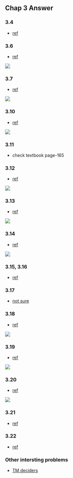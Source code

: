 ## Chap 3 Answer

### 3.4
- [ref](http://www.tcs.fudan.edu.cn/rudolf/Courses/Theory/Theory11/FAQ/faq06.html)

### 3.6
- [ref](https://web.njit.edu/~marvin/cs341/hw/hwsoln07.pdf)

![](../figs/3-6.PNG)

### 3.7
- [ref](http://www.public.asu.edu/~ccolbou/src/355hw5s09sol.pdf)

![](../figs/3-7.PNG)

### 3.10
- [ref](https://web.njit.edu/~marvin/cs341/hw/hwsoln07.pdf)

![](../figs/3-10.PNG)

### 3.11
- check textbook page-165

### 3.12
- [ref](http://soltys.cs.csuci.edu/homepage/cs2mj3-f10/t5.pdf)

![](../figs/3-12.PNG)

### 3.13
- [ref](ftp://ftp.cis.upenn.edu/pub/cis511/public_html/Spring08/sol4.pdf)

![](../figs/3-13.PNG)

### 3.14
- [ref](http://cs.stackexchange.com/questions/21460/prove-queue-automaton-is-equivalent-to-turing-machine)

![](../figs/3-14.PNG)

### 3.15, 3.16
- [ref](http://homepage.cs.uiowa.edu/~sriram/131/spring07/homework1Solution.pdf)

### 3.17
- [not sure](https://groups.yahoo.com/neo/groups/comp-sci-theory/conversations/topics/271)

### 3.18
- [ref](http://courses.cs.washington.edu/courses/cse322/10sp/final-solutions.pdf)

![](../figs/3-18.PNG)

### 3.19
- [ref](http://courses.cs.washington.edu/courses/cse322/10sp/final-solutions.pdf)

![](../figs/3-19.PNG)

### 3.20
- [ref](http://suraj.lums.edu.pk/~cs311w05/quiz/Quiz11Sec2Sol.pdf)

![](../figs/3-20.PNG)

### 3.21
- [ref](http://math.stackexchange.com/questions/425378/showing-that-a-root-x-0-of-a-polynomial-is-bounded-by-x-0n1-cdot-c-rm)

### 3.22
- [ref](http://www.cs.ucf.edu/courses/cot4210/fall04/answers/hw5sol.pdf)

### Other intersting problems
- [TM deciders](http://bsd7.cs.sunysb.edu/~stark/CSE540/Handouts/midterm_b_notes.pdf)
